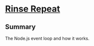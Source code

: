 # [Rinse Repeat](http://slides.com/vitorfernandes/nodejs-rinse-repeat#/)

## Summary
The Node.js event loop and how it works.

